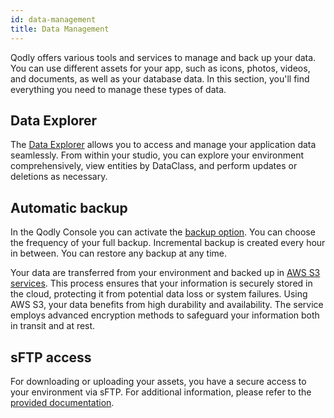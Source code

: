 ```yaml
---
id: data-management
title: Data Management
---
```


Qodly offers various tools and services to manage and back up your data. You can use different assets for your app, such as icons, photos, videos, and documents, as well as your database data. In this section, you'll find everything you need to manage these types of data.

## Data Explorer

The [Data Explorer](../data-explorer/data-explorer.md) allows you to access and manage your application data seamlessly. From within your studio, you can explore your environment comprehensively, view entities by DataClass, and perform updates or deletions as necessary.

## Automatic backup

In the Qodly Console you can activate the [backup option](../console/dataManagement.md). You can choose the frequency of your full backup. Incremental backup is created every hour in between. You can restore any backup at any time.

Your data are transferred from your environment and backed up in [AWS S3 services](https://aws.amazon.com/s3/). This process ensures that your information is securely stored in the cloud, protecting it from potential data loss or system failures. Using AWS S3, your data benefits from high durability and availability. The service employs advanced encryption methods to safeguard your information both in transit and at rest. 

## sFTP access

For downloading or uploading your assets, you have a secure access to your environment via sFTP. For additional information, please refer to the [provided documentation](../console/environmentsOverview.md#access-files-via-sftp). 